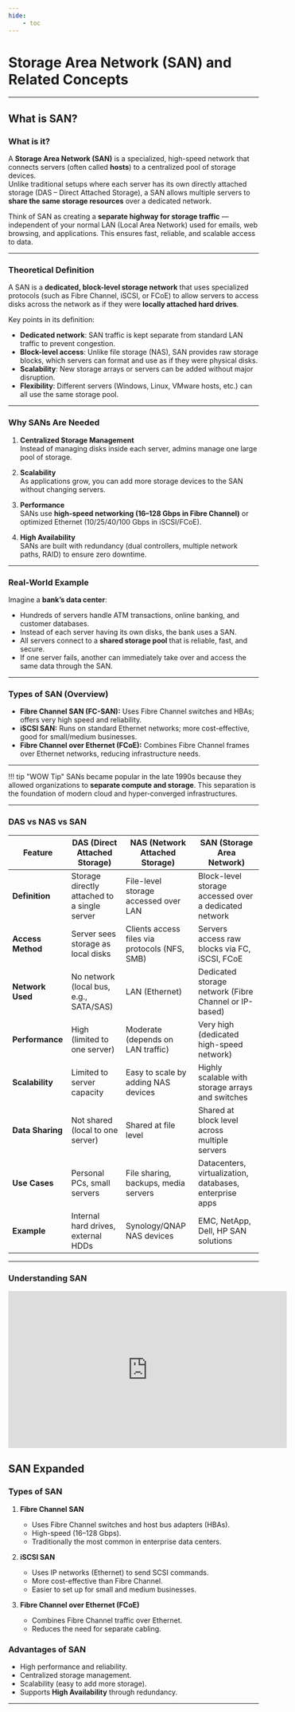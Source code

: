 ```yaml
---
hide:
    - toc
---
```

# Storage Area Network (SAN) and Related Concepts

---
## What is SAN?

### What is it?
A **Storage Area Network (SAN)** is a specialized, high-speed network that connects servers (often called **hosts**) to a centralized pool of storage devices.  
Unlike traditional setups where each server has its own directly attached storage (DAS – Direct Attached Storage), a SAN allows multiple servers to **share the same storage resources** over a dedicated network.

Think of SAN as creating a **separate highway for storage traffic** — independent of your normal LAN (Local Area Network) used for emails, web browsing, and applications. This ensures fast, reliable, and scalable access to data.

---

### Theoretical Definition
A SAN is a **dedicated, block-level storage network** that uses specialized protocols (such as Fibre Channel, iSCSI, or FCoE) to allow servers to access disks across the network as if they were **locally attached hard drives**.  

Key points in its definition:  
- **Dedicated network**: SAN traffic is kept separate from standard LAN traffic to prevent congestion.  
- **Block-level access**: Unlike file storage (NAS), SAN provides raw storage blocks, which servers can format and use as if they were physical disks.  
- **Scalability**: New storage arrays or servers can be added without major disruption.  
- **Flexibility**: Different servers (Windows, Linux, VMware hosts, etc.) can all use the same storage pool.  

---

### Why SANs Are Needed
1. **Centralized Storage Management**  
   Instead of managing disks inside each server, admins manage one large pool of storage.  

2. **Scalability**  
   As applications grow, you can add more storage devices to the SAN without changing servers.  

3. **Performance**  
   SANs use **high-speed networking (16–128 Gbps in Fibre Channel)** or optimized Ethernet (10/25/40/100 Gbps in iSCSI/FCoE).  

4. **High Availability**  
   SANs are built with redundancy (dual controllers, multiple network paths, RAID) to ensure zero downtime.  

---

### Real-World Example
Imagine a **bank’s data center**:  
- Hundreds of servers handle ATM transactions, online banking, and customer databases.  
- Instead of each server having its own disks, the bank uses a SAN.  
- All servers connect to a **shared storage pool** that is reliable, fast, and secure.  
- If one server fails, another can immediately take over and access the same data through the SAN.  

---

### Types of SAN (Overview)
- **Fibre Channel SAN (FC-SAN):** Uses Fibre Channel switches and HBAs; offers very high speed and reliability.  
- **iSCSI SAN:** Runs on standard Ethernet networks; more cost-effective, good for small/medium businesses.  
- **Fibre Channel over Ethernet (FCoE):** Combines Fibre Channel frames over Ethernet networks, reducing infrastructure needs.  

---

!!! tip "WOW Tip"
    SANs became popular in the late 1990s because they allowed organizations to **separate compute and storage**. This separation is the foundation of modern cloud and hyper-converged infrastructures.

---

### DAS vs NAS vs SAN

| Feature              | DAS (Direct Attached Storage)          | NAS (Network Attached Storage)                | SAN (Storage Area Network)                   |
|----------------------|----------------------------------------|-----------------------------------------------|----------------------------------------------|
| **Definition**       | Storage directly attached to a single server | File-level storage accessed over LAN           | Block-level storage accessed over a dedicated network |
| **Access Method**    | Server sees storage as local disks     | Clients access files via protocols (NFS, SMB) | Servers access raw blocks via FC, iSCSI, FCoE |
| **Network Used**     | No network (local bus, e.g., SATA/SAS) | LAN (Ethernet)                                | Dedicated storage network (Fibre Channel or IP-based) |
| **Performance**      | High (limited to one server)           | Moderate (depends on LAN traffic)             | Very high (dedicated high-speed network)      |
| **Scalability**      | Limited to server capacity             | Easy to scale by adding NAS devices           | Highly scalable with storage arrays and switches |
| **Data Sharing**     | Not shared (local to one server)       | Shared at file level                          | Shared at block level across multiple servers |
| **Use Cases**        | Personal PCs, small servers            | File sharing, backups, media servers          | Datacenters, virtualization, databases, enterprise apps |
| **Example**          | Internal hard drives, external HDDs    | Synology/QNAP NAS devices                     | EMC, NetApp, Dell, HP SAN solutions           |

---

### Understanding SAN

<iframe width="560" height="315" src="https://www.youtube.com/embed/3yZDDr0JKVc?si=f2OMRl19CoT8CUh4" title="YouTube video player" frameborder="0" allow="accelerometer; autoplay; clipboard-write; encrypted-media; gyroscope; picture-in-picture; web-share" referrerpolicy="strict-origin-when-cross-origin" allowfullscreen></iframe>

## SAN Expanded

### Types of SAN
1. **Fibre Channel SAN**  
   
    - Uses Fibre Channel switches and host bus adapters (HBAs).  
    - High-speed (16–128 Gbps).  
    - Traditionally the most common in enterprise data centers.  

2. **iSCSI SAN**  
   
    - Uses IP networks (Ethernet) to send SCSI commands.  
    - More cost-effective than Fibre Channel.  
    - Easier to set up for small and medium businesses.  

3. **Fibre Channel over Ethernet (FCoE)**  
   
    - Combines Fibre Channel traffic over Ethernet.  
    - Reduces the need for separate cabling.  

### Advantages of SAN

- High performance and reliability.  
- Centralized storage management.  
- Scalability (easy to add more storage).  
- Supports **High Availability** through redundancy.  

---
